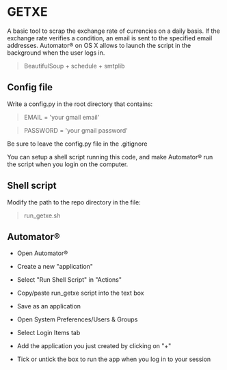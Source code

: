 # GETXE

A basic tool to scrap the exchange rate of currencies on a daily basis.
If the exchange rate verifies a condition, an email is sent to the specified email addresses.
Automator® on OS X allows to launch the script in the background when the user logs in.  

> BeautifulSoup + schedule + smtplib

## Config file
Write a config.py in the root directory that contains:

>EMAIL = 'your gmail email'

>PASSWORD = 'your gmail password'

Be sure to leave the config.py file in the .gitignore 

You can setup a shell script running this code, and make Automator® run the script when you login on the computer.

## Shell script

Modify the path to the repo directory in the file:
> run_getxe.sh

## Automator®

- Open Automator®

- Create a new "application"

- Select "Run Shell Script" in "Actions"

- Copy/paste run_getxe script into the text box

- Save as an application 

- Open System Preferences/Users & Groups

- Select Login Items tab

- Add the application you just created by clicking on "+"

- Tick or untick the box to run the app when you log in to your session